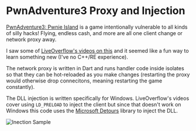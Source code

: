 # PwnAdventure3 Proxy and Injection

[PwnAdventure3: Pwnie Island](http://www.pwnadventure.com/) is a game intentionally vulnerable to all kinds of silly hacks! Flying, endless cash, and more are all one client change or network proxy away.

I saw some of [LiveOverflow's videos on this](https://www.youtube.com/watch?v=RDZnlcnmPUA&list=PLhixgUqwRTjzzBeFSHXrw9DnQtssdAwgG&index=1) and it seemed like a fun way to learn something new (I've no C++/RE experience).

The network proxy is written in Dart and runs handler code inside isolates so that they can be hot-reloaded as you make changes (restarting the proxy would otherwise drop connecitons, meaning restarting the game constantly).

The DLL injection is written specifically for Windows. LiveOverflow's videos cover using `LD_PRELOAD` to inject the client but since that doesn't work on Windows this code uses the [Microsoft Detours](https://github.com/Microsoft/Detours/) library to inject the DLL.

![Inection Sample](https://user-images.githubusercontent.com/1078012/43366011-e4d65e86-932d-11e8-82fb-55222d9cd399.png)

